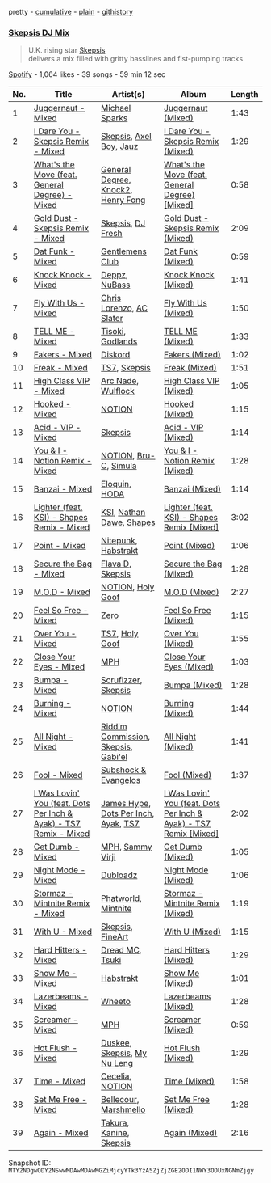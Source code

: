 pretty - [cumulative](/playlists/cumulative/37i9dQZF1DWU7mNH0ss71X.md) - [plain](/playlists/plain/37i9dQZF1DWU7mNH0ss71X) - [githistory](https://github.githistory.xyz/mackorone/spotify-playlist-archive/blob/main/playlists/plain/37i9dQZF1DWU7mNH0ss71X)

### [Skepsis DJ Mix](https://open.spotify.com/playlist/37i9dQZF1DWU7mNH0ss71X)

> U.K\. rising star <a href="spotify:artist:6DnQYUjtYusK9QJts9HqSC">Skepsis</a><br/> delivers a mix filled with gritty basslines and fist\-pumping tracks.

[Spotify](https://open.spotify.com/user/spotify) - 1,064 likes - 39 songs - 59 min 12 sec

| No. | Title | Artist(s) | Album | Length |
|---|---|---|---|---|
| 1 | [Juggernaut \- Mixed](https://open.spotify.com/track/6z79qMltFPMlahFA3A0FIa) | [Michael Sparks](https://open.spotify.com/artist/1zuQZzeqzzlwUKVMYHvA87) | [Juggernaut \(Mixed\)](https://open.spotify.com/album/6aPmpQlYhYAMoEyfjs2cp0) | 1:43 |
| 2 | [I Dare You \- Skepsis Remix \- Mixed](https://open.spotify.com/track/10WUxH9Dz5i8XAsSiUrtj8) | [Skepsis](https://open.spotify.com/artist/6DnQYUjtYusK9QJts9HqSC), [Axel Boy](https://open.spotify.com/artist/4DabGEOrvBxxta0YlaaJpJ), [Jauz](https://open.spotify.com/artist/5ttgIeUVka6FLyi00Uu5h8) | [I Dare You \- Skepsis Remix \(Mixed\)](https://open.spotify.com/album/7sH0vsWwT01Fhs6haXb8HM) | 1:29 |
| 3 | [What's the Move \(feat\. General Degree\) \- Mixed](https://open.spotify.com/track/4Mrvf5MZa29agwNQLIsqzs) | [General Degree](https://open.spotify.com/artist/0CwVuGmnkIBc5uitBWkplO), [Knock2](https://open.spotify.com/artist/6mmSS7itNWKbapgG2eZbIg), [Henry Fong](https://open.spotify.com/artist/3nALc9PyUfe6CO3EY9bNhH) | [What's the Move \(feat\. General Degree\) \[Mixed\]](https://open.spotify.com/album/6KvvAaZ9vhs6ib33DvxkC1) | 0:58 |
| 4 | [Gold Dust \- Skepsis Remix \- Mixed](https://open.spotify.com/track/4KccmgNw4KkdtoWK5iSqnW) | [Skepsis](https://open.spotify.com/artist/6DnQYUjtYusK9QJts9HqSC), [DJ Fresh](https://open.spotify.com/artist/6r20qOqY7qDWI0PPTxVMlC) | [Gold Dust \- Skepsis Remix \(Mixed\)](https://open.spotify.com/album/6de6N29eYh55ci4Fax5wg4) | 2:09 |
| 5 | [Dat Funk \- Mixed](https://open.spotify.com/track/4Nf4I57msbH76Qe0o66iMj) | [Gentlemens Club](https://open.spotify.com/artist/58MEqEE2029jp6KTWTt1hO) | [Dat Funk \(Mixed\)](https://open.spotify.com/album/1oL1ObA1vEAzknv8PtZsQE) | 0:59 |
| 6 | [Knock Knock \- Mixed](https://open.spotify.com/track/6Btrx9JxGfKd2Nl3q4PWeE) | [Deppz](https://open.spotify.com/artist/7jhS9dwK214Tp1KgEVfyd2), [NuBass](https://open.spotify.com/artist/5Nd61ppMOQbbtF1HV13kBO) | [Knock Knock \(Mixed\)](https://open.spotify.com/album/7LV3bKp23cFM4md2GmZQ1m) | 1:41 |
| 7 | [Fly With Us \- Mixed](https://open.spotify.com/track/2veqvGps1j49K0GMdCilgP) | [Chris Lorenzo](https://open.spotify.com/artist/7tm9Tuc70geXOOyKhtZHIj), [AC Slater](https://open.spotify.com/artist/6EqFMCnVGBRNmwPlk2f3Uc) | [Fly With Us \(Mixed\)](https://open.spotify.com/album/752Y1StjD041LVXUEEDTcQ) | 1:50 |
| 8 | [TELL ME \- Mixed](https://open.spotify.com/track/5pyDKx0CiBDUOeSwD7rExx) | [Tisoki](https://open.spotify.com/artist/0XW7mqhbaQnRtHmwfAVg64), [Godlands](https://open.spotify.com/artist/2BW6zD5lzOxdEFWrgsHMq8) | [TELL ME \(Mixed\)](https://open.spotify.com/album/6Y1nvOpOZunyiq6YSX20HZ) | 1:33 |
| 9 | [Fakers \- Mixed](https://open.spotify.com/track/6NZry6T0ByXcjsFSJXnhEO) | [Diskord](https://open.spotify.com/artist/3o8BMojuQONFOJ0cJ0qOEc) | [Fakers \(Mixed\)](https://open.spotify.com/album/3tlcO17w79mo5U9mRnZK2K) | 1:02 |
| 10 | [Freak \- Mixed](https://open.spotify.com/track/5AHhs1tfcIr4Yq3pGY9c5I) | [TS7](https://open.spotify.com/artist/4EV6hgVc6KD0SFOIJJLFki), [Skepsis](https://open.spotify.com/artist/6DnQYUjtYusK9QJts9HqSC) | [Freak \(Mixed\)](https://open.spotify.com/album/3niAmp8RA2ow4oCz2osYCE) | 1:51 |
| 11 | [High Class VIP \- Mixed](https://open.spotify.com/track/7CXZPR1kORgYeSHbPMLoJ6) | [Arc Nade](https://open.spotify.com/artist/57dmsH0BOHyhumBwhL2zqL), [Wulflock](https://open.spotify.com/artist/0CUcadD1x41grLqlH1iubO) | [High Class VIP \(Mixed\)](https://open.spotify.com/album/5mwmJRAdmENzn7dKDeTnGV) | 1:05 |
| 12 | [Hooked \- Mixed](https://open.spotify.com/track/2GPpNr79eBj8weB8jkaOKM) | [NOTION](https://open.spotify.com/artist/1uRVM0wBdtyEuU582EeKJM) | [Hooked \(Mixed\)](https://open.spotify.com/album/2cOerOyCmmmA6JaU5ePNN5) | 1:15 |
| 13 | [Acid \- VIP \- Mixed](https://open.spotify.com/track/5Q2pTyNfTRtqlN3jRXap3E) | [Skepsis](https://open.spotify.com/artist/6DnQYUjtYusK9QJts9HqSC) | [Acid \- VIP \(Mixed\)](https://open.spotify.com/album/4NhbjexDYBBzHhGp7ujSgC) | 1:14 |
| 14 | [You & I \- Notion Remix \- Mixed](https://open.spotify.com/track/5a9iQBYTllSbYkhTmHjnVp) | [NOTION](https://open.spotify.com/artist/1uRVM0wBdtyEuU582EeKJM), [Bru\-C](https://open.spotify.com/artist/7GDrXlpRrdG29o4n0pNR5D), [Simula](https://open.spotify.com/artist/2KCmoJZgpL6hNFdT4l9PTl) | [You & I \- Notion Remix \(Mixed\)](https://open.spotify.com/album/0VPAYD6ETE5Dr9aAlP7Wf6) | 1:28 |
| 15 | [Banzai \- Mixed](https://open.spotify.com/track/4tUbQZYsrh5dsZjVmOogdE) | [Eloquin](https://open.spotify.com/artist/6tRzzi6vUGERNBRbOkaOa1), [HODA](https://open.spotify.com/artist/6947jU93LuBHWx7OLAh9gx) | [Banzai \(Mixed\)](https://open.spotify.com/album/5dghbmhBQ6IAaqh5pzN93Q) | 1:14 |
| 16 | [Lighter \(feat\. KSI\) \- Shapes Remix \- Mixed](https://open.spotify.com/track/34fUxyPvrztsL1juIDipDI) | [KSI](https://open.spotify.com/artist/1nzgtKYFckznkcVMR3Gg4z), [Nathan Dawe](https://open.spotify.com/artist/2gduEC76ry33RVurAvT05p), [Shapes](https://open.spotify.com/artist/1bZ8OZoO6E3KRtXQrYVNaw) | [Lighter \(feat\. KSI\) \- Shapes Remix \[Mixed\]](https://open.spotify.com/album/3iSgQXz5pIZ04pW9cSsstA) | 3:02 |
| 17 | [Point \- Mixed](https://open.spotify.com/track/5beBbkRTZOnyvBuEoLPVI5) | [Nitepunk](https://open.spotify.com/artist/6iPbI11utXY9CVhX6SPXEg), [Habstrakt](https://open.spotify.com/artist/1YYJxpOXYk1z1WtqdeLMkn) | [Point \(Mixed\)](https://open.spotify.com/album/66cAQS8NL49Z8SOHHLs0G6) | 1:06 |
| 18 | [Secure the Bag \- Mixed](https://open.spotify.com/track/69KrRNUxQPGEdQLaXGPS4h) | [Flava D](https://open.spotify.com/artist/682SntJ7VKoFfssPfDAmDZ), [Skepsis](https://open.spotify.com/artist/6DnQYUjtYusK9QJts9HqSC) | [Secure the Bag \(Mixed\)](https://open.spotify.com/album/0UJyXHtE58lbDIAmFGTWRq) | 1:28 |
| 19 | [M.O.D \- Mixed](https://open.spotify.com/track/22e2rfxrHhbkICOKVaMO9G) | [NOTION](https://open.spotify.com/artist/1uRVM0wBdtyEuU582EeKJM), [Holy Goof](https://open.spotify.com/artist/2gNmFyBanPG1slh2pHnCtU) | [M.O.D \(Mixed\)](https://open.spotify.com/album/7xOKbHe4efJPsykIuZwoJB) | 2:27 |
| 20 | [Feel So Free \- Mixed](https://open.spotify.com/track/7A5dPJZIQij9sfoBkWAo08) | [Zero](https://open.spotify.com/artist/6ocDQwCTkVro3cmejcF1DH) | [Feel So Free \(Mixed\)](https://open.spotify.com/album/09Z0c5SDiN5atH1VrphNRN) | 1:15 |
| 21 | [Over You \- Mixed](https://open.spotify.com/track/2XWYFznXlU4eqYKWBnPoNg) | [TS7](https://open.spotify.com/artist/4EV6hgVc6KD0SFOIJJLFki), [Holy Goof](https://open.spotify.com/artist/2gNmFyBanPG1slh2pHnCtU) | [Over You \(Mixed\)](https://open.spotify.com/album/3gyH7UOaYA1Y7XQ0nDoicd) | 1:55 |
| 22 | [Close Your Eyes \- Mixed](https://open.spotify.com/track/1sAFW1YSqi0onRokalR6ov) | [MPH](https://open.spotify.com/artist/62SCu33InHVq97VaWw3eof) | [Close Your Eyes \(Mixed\)](https://open.spotify.com/album/2KcG99C8pLqebP7QnBB5kv) | 1:03 |
| 23 | [Bumpa \- Mixed](https://open.spotify.com/track/1JlnCIF5zMWOJGQgkD84Jw) | [Scrufizzer](https://open.spotify.com/artist/3JmGsgVoGUN1Ro1jLfi7k1), [Skepsis](https://open.spotify.com/artist/6DnQYUjtYusK9QJts9HqSC) | [Bumpa \(Mixed\)](https://open.spotify.com/album/4keXV2mZ1hlHR13SRnPJFN) | 1:28 |
| 24 | [Burning \- Mixed](https://open.spotify.com/track/29vfpxOxuTzMQlKsD2xiKp) | [NOTION](https://open.spotify.com/artist/1uRVM0wBdtyEuU582EeKJM) | [Burning \(Mixed\)](https://open.spotify.com/album/2hygmDYe3kgQWXDJSLFRES) | 1:44 |
| 25 | [All Night \- Mixed](https://open.spotify.com/track/6R3SM1XqZpL3HEoPUeDd3h) | [Riddim Commission](https://open.spotify.com/artist/6VEfh7l6OPJYzIO8vRsqo9), [Skepsis](https://open.spotify.com/artist/6DnQYUjtYusK9QJts9HqSC), [Gabi'el](https://open.spotify.com/artist/6fhN6RXbIZ26S3gfebpNYN) | [All Night \(Mixed\)](https://open.spotify.com/album/0fAh3w27Cs6LF9iZPC9djO) | 1:41 |
| 26 | [Fool \- Mixed](https://open.spotify.com/track/7aL8oBhb5hgsSiOwPwlF2D) | [Subshock & Evangelos](https://open.spotify.com/artist/2zmc5GOSrIaronLdKaqluH) | [Fool \(Mixed\)](https://open.spotify.com/album/7tAvz2952AlFj0GQbrSz0f) | 1:37 |
| 27 | [I Was Lovin' You \(feat\. Dots Per Inch & Ayak\) \- TS7 Remix \- Mixed](https://open.spotify.com/track/58gmIqK2fkjOWtl67NQ9UO) | [James Hype](https://open.spotify.com/artist/43BxCL6t4c73BQnIJtry5v), [Dots Per Inch](https://open.spotify.com/artist/20BQJA9TcJiWM3AWbMY7wl), [Ayak](https://open.spotify.com/artist/47NAtOqGZrJ5PHt0a0sZlP), [TS7](https://open.spotify.com/artist/4EV6hgVc6KD0SFOIJJLFki) | [I Was Lovin' You \(feat\. Dots Per Inch & Ayak\) \- TS7 Remix \[Mixed\]](https://open.spotify.com/album/5hMYaZFfNvZMelKySnTLEP) | 2:02 |
| 28 | [Get Dumb \- Mixed](https://open.spotify.com/track/1e8WAwL8auG3e49wVD1twc) | [MPH](https://open.spotify.com/artist/62SCu33InHVq97VaWw3eof), [Sammy Virji](https://open.spotify.com/artist/1GuqTQbuixFHD6eBkFwVcb) | [Get Dumb \(Mixed\)](https://open.spotify.com/album/2c3QmVevm6bnjfNw4AsALO) | 1:05 |
| 29 | [Night Mode \- Mixed](https://open.spotify.com/track/7g9Ccu9D2KApU96ZbnQgOw) | [Dubloadz](https://open.spotify.com/artist/4akLvvJyLbJxlbpSXHTLvT) | [Night Mode \(Mixed\)](https://open.spotify.com/album/5Lnx2wIUPZ1EpFwOzXHSGK) | 1:06 |
| 30 | [Stormaz \- Mintnite Remix \- Mixed](https://open.spotify.com/track/5xdFIPnYKTT9v3VnVRwtXW) | [Phatworld](https://open.spotify.com/artist/5rBIR1y90WuRA7A83OWOfi), [Mintnite](https://open.spotify.com/artist/2dVSvPGXXJBWKlG82Ov2r6) | [Stormaz \- Mintnite Remix \(Mixed\)](https://open.spotify.com/album/7f7TgghWc1RVTVi6A45npF) | 1:19 |
| 31 | [With U \- Mixed](https://open.spotify.com/track/1Z6Xf3TJhUwKt4HPAQAGmC) | [Skepsis](https://open.spotify.com/artist/6DnQYUjtYusK9QJts9HqSC), [FineArt](https://open.spotify.com/artist/4rpDgbKcQ6a8rT7mk60a7o) | [With U \(Mixed\)](https://open.spotify.com/album/0pI4f4qn3tqlmtDDbLKwkC) | 1:15 |
| 32 | [Hard Hitters \- Mixed](https://open.spotify.com/track/5c20HXCDGHvowMQ8mMqxZa) | [Dread MC](https://open.spotify.com/artist/2U5JmM5bTJuARrzQYnDAKn), [Tsuki](https://open.spotify.com/artist/2yJbiseBZFvrCK5GueLnk7) | [Hard Hitters \(Mixed\)](https://open.spotify.com/album/6ktBKpr6rI3dDFtpiNghMV) | 1:29 |
| 33 | [Show Me \- Mixed](https://open.spotify.com/track/5gyxiLgdIq2j5ZA1geduRf) | [Habstrakt](https://open.spotify.com/artist/1YYJxpOXYk1z1WtqdeLMkn) | [Show Me \(Mixed\)](https://open.spotify.com/album/19B8YfQDH3Z5E8xVUZjpRV) | 1:01 |
| 34 | [Lazerbeams \- Mixed](https://open.spotify.com/track/7uyWoV5STKYsezhRf7yydK) | [Wheeto](https://open.spotify.com/artist/5YZNr5ukMm2xAT7Y4LbTl2) | [Lazerbeams \(Mixed\)](https://open.spotify.com/album/0n3VXQkKU7Hz5O4rYsh4Bd) | 1:28 |
| 35 | [Screamer \- Mixed](https://open.spotify.com/track/4VHjgoeKUVcqfe4iKOQTWh) | [MPH](https://open.spotify.com/artist/62SCu33InHVq97VaWw3eof) | [Screamer \(Mixed\)](https://open.spotify.com/album/5sCsNbQ7L3yBk0j1CHRwOI) | 0:59 |
| 36 | [Hot Flush \- Mixed](https://open.spotify.com/track/7fu3rRXpxVNznDy4Vhlj04) | [Duskee](https://open.spotify.com/artist/3f2xeagPNM6X9FktDTIudH), [Skepsis](https://open.spotify.com/artist/6DnQYUjtYusK9QJts9HqSC), [My Nu Leng](https://open.spotify.com/artist/2rChxbkkh2U5ZrPuShKmTZ) | [Hot Flush \(Mixed\)](https://open.spotify.com/album/2N3PUTtSJZJbrtDOJ7gqR7) | 1:29 |
| 37 | [Time \- Mixed](https://open.spotify.com/track/4wGOAD955UfmhHSwsG91Hw) | [Cecelia](https://open.spotify.com/artist/6LtDEad7bRcRxBKQoiFAlI), [NOTION](https://open.spotify.com/artist/1uRVM0wBdtyEuU582EeKJM) | [Time \(Mixed\)](https://open.spotify.com/album/7v7wb12Jpx8kY5GykdfCqP) | 1:58 |
| 38 | [Set Me Free \- Mixed](https://open.spotify.com/track/4V4iEwKwTxF8GNhRTuBVyX) | [Bellecour](https://open.spotify.com/artist/1PiNBMw3iIaG021gWeidUY), [Marshmello](https://open.spotify.com/artist/64KEffDW9EtZ1y2vBYgq8T) | [Set Me Free \(Mixed\)](https://open.spotify.com/album/6JUlt3xXqRjEjE2EikuYth) | 1:28 |
| 39 | [Again \- Mixed](https://open.spotify.com/track/1LrL4N1Gfy5PzVmv8z90Yv) | [Takura](https://open.spotify.com/artist/5h7nWgcp5DTynhz4iaq0Ri), [Kanine](https://open.spotify.com/artist/1KiNUGL3r0GgyLwqYCY1yV), [Skepsis](https://open.spotify.com/artist/6DnQYUjtYusK9QJts9HqSC) | [Again \(Mixed\)](https://open.spotify.com/album/5AG8FGk0kfE0EHF3re7Eb2) | 2:16 |

Snapshot ID: `MTY2NDgwODY2NSwwMDAwMDAwMGZiMjcyYTk3YzA5ZjZjZGE2ODI1NWY3ODUxNGNmZjgy`

